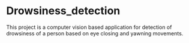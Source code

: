 # Drowsiness_detection
This project is a computer vision based application for detection of drowsiness of a person based on eye closing and yawning movements.
